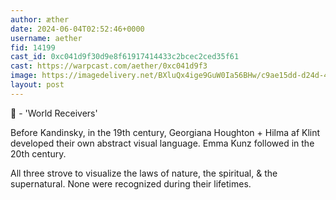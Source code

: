 ```yaml
---
author: æther
date: 2024-06-04T02:52:46+0000
username: aether
fid: 14199
cast_id: 0xc041d9f30d9e8f61917414433c2bcec2ced35f61
cast: https://warpcast.com/aether/0xc041d9f3
image: https://imagedelivery.net/BXluQx4ige9GuW0Ia56BHw/c9ae15dd-d24d-4ece-c603-8c99b8f34500/original
layout: post
---
```

🧵 - 'World Receivers'  
  
Before Kandinsky, in the 19th century, Georgiana Houghton + Hilma af Klint developed their own abstract visual language. Emma Kunz followed in the 20th century.   
  
All three strove to visualize the laws of nature, the spiritual, & the supernatural. None were recognized during their lifetimes.  

<img src='https://imagedelivery.net/BXluQx4ige9GuW0Ia56BHw/c9ae15dd-d24d-4ece-c603-8c99b8f34500/original' alt='' referrerpolicy='no-referrer'/>